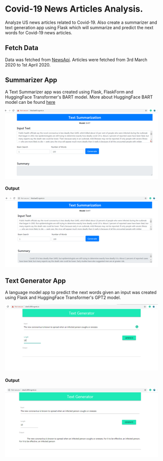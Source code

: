 # Covid-19 News Articles Analysis.

Analyze US news articles related to Covid-19. Also create a summarizer and text generation app using Flask which will summarize and predict the next words for Covid-19 news articles.

## Fetch Data
Data was fetched from [NewsApi](https://newsapi.org/docs/get-started). Articles were fetched from 3rd March 2020 to 1st April 2020.

## Summarizer App
A Text Summarizer app was created using Flask, FlaskForm and HuggingFace Transformer's BART model. More about HuggingFace BART model can be found [here](https://huggingface.co/transformers/model_doc/bart.html)

![screen1](https://github.com/jinudaniel/covid19-articles-analysis/blob/master/assets/screen1.PNG)
  
#### Output
![screen2](https://github.com/jinudaniel/covid19-articles-analysis/blob/master/assets/screen2.PNG)

## Text Generator App
A language model app to predict the next words given an input was created using Flask and HuggingFace Transformer's GPT2 model.

![lm_screen1](https://github.com/jinudaniel/covid19-articles-analysis/blob/master/assets/lm_screen1.PNG)

#### Output
![lm_screen2](https://github.com/jinudaniel/covid19-articles-analysis/blob/master/assets/lm_screen2.PNG)

